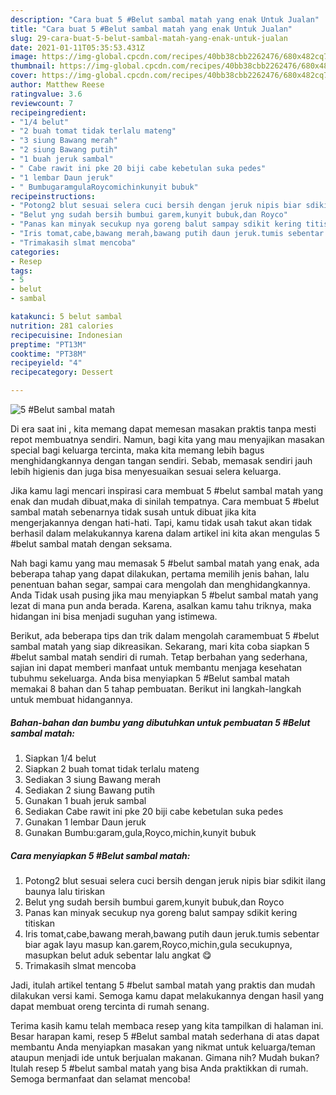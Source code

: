 ```yaml
---
description: "Cara buat 5 #Belut sambal matah yang enak Untuk Jualan"
title: "Cara buat 5 #Belut sambal matah yang enak Untuk Jualan"
slug: 29-cara-buat-5-belut-sambal-matah-yang-enak-untuk-jualan
date: 2021-01-11T05:35:53.431Z
image: https://img-global.cpcdn.com/recipes/40bb38cbb2262476/680x482cq70/5-belut-sambal-matah-foto-resep-utama.jpg
thumbnail: https://img-global.cpcdn.com/recipes/40bb38cbb2262476/680x482cq70/5-belut-sambal-matah-foto-resep-utama.jpg
cover: https://img-global.cpcdn.com/recipes/40bb38cbb2262476/680x482cq70/5-belut-sambal-matah-foto-resep-utama.jpg
author: Matthew Reese
ratingvalue: 3.6
reviewcount: 7
recipeingredient:
- "1/4 belut"
- "2 buah tomat tidak terlalu mateng"
- "3 siung Bawang merah"
- "2 siung Bawang putih"
- "1 buah jeruk sambal"
- " Cabe rawit ini pke 20 biji cabe kebetulan suka pedes"
- "1 lembar Daun jeruk"
- " BumbugaramgulaRoycomichinkunyit bubuk"
recipeinstructions:
- "Potong2 blut sesuai selera cuci bersih dengan jeruk nipis biar sdikit ilang baunya lalu tiriskan"
- "Belut yng sudah bersih bumbui garem,kunyit bubuk,dan Royco"
- "Panas kan minyak secukup nya goreng balut sampay sdikit kering titiskan"
- "Iris tomat,cabe,bawang merah,bawang putih daun jeruk.tumis sebentar biar agak layu masup kan.garem,Royco,michin,gula secukupnya, masupkan belut aduk sebentar lalu angkat 😋"
- "Trimakasih slmat mencoba"
categories:
- Resep
tags:
- 5
- belut
- sambal

katakunci: 5 belut sambal 
nutrition: 281 calories
recipecuisine: Indonesian
preptime: "PT13M"
cooktime: "PT38M"
recipeyield: "4"
recipecategory: Dessert

---
```



![5 #Belut sambal matah](https://img-global.cpcdn.com/recipes/40bb38cbb2262476/680x482cq70/5-belut-sambal-matah-foto-resep-utama.jpg)

Di era  saat ini , kita memang dapat memesan masakan praktis tanpa mesti repot membuatnya sendiri. Namun, bagi kita yang mau menyajikan masakan special bagi keluarga tercinta, maka kita memang lebih bagus menghidangkannya dengan tangan sendiri. Sebab, memasak sendiri jauh lebih higienis dan juga bisa menyesuaikan sesuai selera keluarga.

Jika kamu lagi mencari inspirasi cara membuat 5 #belut sambal matah yang enak dan mudah dibuat,maka di sinilah tempatnya. Cara membuat 5 #belut sambal matah  sebenarnya tidak susah untuk dibuat jika kita mengerjakannya dengan hati-hati. Tapi, kamu tidak usah takut akan tidak berhasil dalam melakukannya 
karena dalam artikel ini kita akan mengulas 5 #belut sambal matah dengan seksama.  



Nah bagi kamu yang mau memasak 5 #belut sambal matah yang enak, ada beberapa tahap yang dapat dilakukan, pertama memilih jenis bahan, lalu penentuan bahan segar, sampai cara mengolah dan menghidangkannya. Anda Tidak usah pusing jika mau menyiapkan 5 #belut sambal matah yang lezat di mana pun anda berada. Karena, asalkan kamu  tahu triknya, maka hidangan ini bisa menjadi suguhan yang istimewa.

Berikut, ada beberapa tips dan trik dalam mengolah caramembuat 5 #belut sambal matah yang siap dikreasikan. Sekarang, mari kita coba siapkan 5 #belut sambal matah sendiri di rumah. Tetap berbahan yang sederhana, sajian ini dapat memberi manfaat untuk membantu menjaga kesehatan tubuhmu sekeluarga. Anda bisa menyiapkan 5 #Belut sambal matah memakai 8 bahan dan 5 tahap pembuatan. Berikut ini langkah-langkah untuk membuat hidangannya.

<!--inarticleads1-->

##### Bahan-bahan dan bumbu yang dibutuhkan untuk pembuatan 5 #Belut sambal matah:

1. Siapkan 1/4 belut
1. Siapkan 2 buah tomat tidak terlalu mateng
1. Sediakan 3 siung Bawang merah
1. Sediakan 2 siung Bawang putih
1. Gunakan 1 buah jeruk sambal
1. Sediakan  Cabe rawit ini pke 20 biji cabe kebetulan suka pedes
1. Gunakan 1 lembar Daun jeruk
1. Gunakan  Bumbu:garam,gula,Royco,michin,kunyit bubuk




<!--inarticleads2-->

##### Cara menyiapkan 5 #Belut sambal matah:

1. Potong2 blut sesuai selera cuci bersih dengan jeruk nipis biar sdikit ilang baunya lalu tiriskan
1. Belut yng sudah bersih bumbui garem,kunyit bubuk,dan Royco
1. Panas kan minyak secukup nya goreng balut sampay sdikit kering titiskan
1. Iris tomat,cabe,bawang merah,bawang putih daun jeruk.tumis sebentar biar agak layu masup kan.garem,Royco,michin,gula secukupnya, masupkan belut aduk sebentar lalu angkat 😋
1. Trimakasih slmat mencoba




Jadi, itulah artikel tentang  5 #belut sambal matah  yang praktis dan mudah dilakukan versi kami. Semoga kamu dapat melakukannya dengan hasil yang dapat membuat oreng tercinta di rumah senang. 

Terima kasih kamu telah membaca resep yang kita tampilkan di halaman ini. Besar harapan kami, resep  5 #Belut sambal matah sederhana di atas dapat membantu Anda menyiapkan masakan yang nikmat untuk keluarga/teman ataupun menjadi ide untuk berjualan makanan. Gimana nih? Mudah bukan? Itulah resep 5 #belut sambal matah yang bisa Anda praktikkan di rumah. Semoga bermanfaat dan selamat mencoba!

